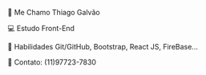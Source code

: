 👨 Me Chamo Thiago Galvão

💻 Estudo Front-End 

🚀 Habilidades Git/GitHub, Bootstrap, React JS, FireBase...
      
📱  Contato: (11)97723-7830               
